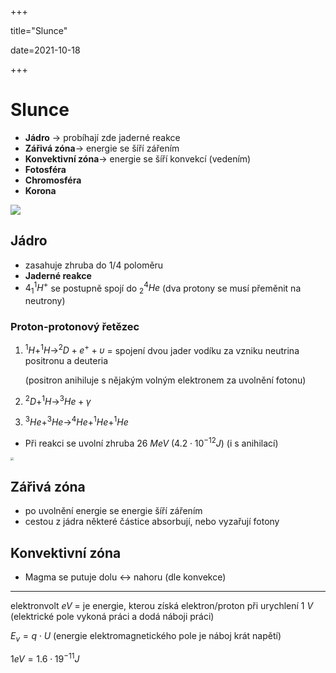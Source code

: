 +++

title="Slunce"

date=2021-10-18

+++

# Slunce

- **Jádro** $\to$ probíhají zde jaderné reakce
- **Zářivá zóna**$\to$ energie se šíří zářením
- **Konvektivní zóna**$\to$ energie se šíří konvekcí (vedením)
- **Fotosféra**
- **Chromosféra**
- **Korona**

![](https://vtm.zive.cz/getthumbnail.aspx?crop=1&w=600&h=300&q=60&id_file=29256755)

## Jádro

- zasahuje zhruba do 1/4 poloměru
- **Jaderné reakce**
- $4 _1^1H^+$ se postupně spojí do $^4_2He$ (dva protony se musí přeměnit na neutrony)

### Proton-protonový řetězec

1. $^1H + ^1H \to ^2D + e^+ + \upsilon$  = spojení dvou jader vodíku za vzniku neutrina positronu a deuteria

   (positron anihiluje s nějakým volným elektronem za uvolnění fotonu)

2. $^2D + ^1H \to ^3He + \gamma$

3. $^3He + ^3He \to ^4He + ^1He + ^1He$

- Při reakci se uvolní zhruba $26 \: MeV$ ($4.2 \cdot 10^{-12} J$) (i s anihilací)

<img src="https://upload.wikimedia.org/wikipedia/commons/thumb/8/85/Fusion_in_the_Sun.svg/1280px-Fusion_in_the_Sun.svg.png" style="zoom: 33%;" />



## Zářivá zóna

- po uvolnění energie se energie šíří zářením
- cestou z jádra některé částice absorbují, nebo vyzařují fotony

## Konvektivní zóna

- Magma se putuje dolu $\leftrightarrow$ nahoru (dle konvekce)

---

elektronvolt $eV$ = je energie, kterou získá elektron/proton při urychlení $1\: V$ (elektrické pole vykoná práci a dodá náboji práci)

$E_v=q\cdot U$ (energie elektromagnetického pole je náboj krát napětí)

$1eV=1.6\cdot 19^{-11}J$

